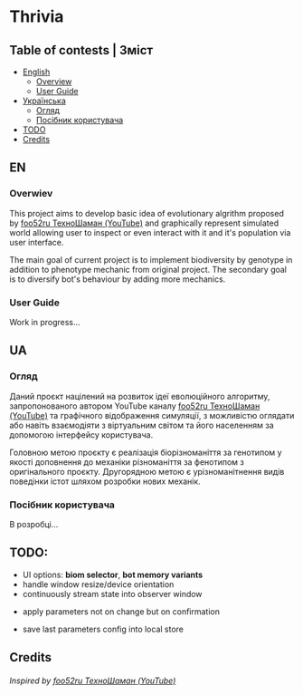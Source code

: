 # Thrivia

## Table of contests | Зміст
- [English](#en)
	- [Overview](#overwiev)
	- [User Guide](#user-guide)
- [Українська](#ua)
	- [Огляд](#огляд)
	- [Посібник користувача](#посібник-користувача)
- [TODO](#todo)
- [Credits](#credits)

## EN
### Overwiev
This project aims to develop basic idea of evolutionary algrithm proposed by [foo52ru ТехноШаман (YouTube)](https://www.youtube.com/c/foo52ru) and graphically represent simulated world allowing user to inspect or even interact with it and it's population via user interface.

The main goal of current project is to implement biodiversity by genotype in addition to phenotype mechanic from original project. 
The secondary goal is to diversify bot's behaviour by adding more mechanics.

### User Guide
Work in progress...

## UA
### Огляд
Даний проєкт націлений на розвиток ідеї еволюційного алгоритму, запропонованого автором YouTube каналу [foo52ru ТехноШаман (YouTube)](https://www.youtube.com/c/foo52ru) та графічного відображення симуляції, з можливістю оглядати або навіть взаємодіяти з віртуальним світом та його населенням за допомогою інтерфейсу користувача.

Головною метою проєкту є реалізація біорізноманіття за генотипом у якості доповнення до механіки різноманіття за фенотипом з оригінального проєкту.
Другорядною метою є урізноманітнення видів поведінки істот шляхом розробки нових механік.

### Посібник користувача
В розробці...

## TODO:
- UI options: **biom selector**, **bot memory variants**
- handle window resize/device orientation
- continuously stream state into observer window
<!-- interface events refactor accordingly -->
- apply parameters not on change but on confirmation

- save last parameters config into local store



## Credits
###### Inspired by [foo52ru ТехноШаман (YouTube)](https://www.youtube.com/c/foo52ru)